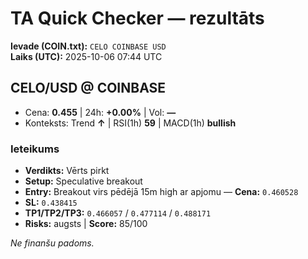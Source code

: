 # TA Quick Checker — rezultāts

**Ievade (COIN.txt):** `CELO COINBASE USD`  
**Laiks (UTC):** 2025-10-06 07:44 UTC

## CELO/USD @ COINBASE
- Cena: **0.455** | 24h: **+0.00%** | Vol: **—**
- Konteksts: Trend **↑** | RSI(1h) **59** | MACD(1h) **bullish**

### Ieteikums
- **Verdikts:** Vērts pirkt
- **Setup:** Speculative breakout
- **Entry:** Breakout virs pēdējā 15m high ar apjomu  — **Cena:** `0.460528`
- **SL:** `0.438415`
- **TP1/TP2/TP3:** `0.466057` / `0.477114` / `0.488171`
- **Risks:** augsts | **Score:** 85/100

*Ne finanšu padoms.*
